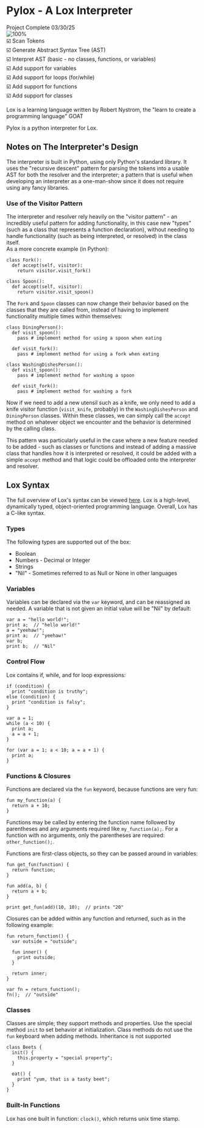# Pylox - A Lox Interpreter
Project Complete 03/30/25 <br/>
![100%](https://progress-bar.xyz/100?title=Progress) <br/>
:ballot_box_with_check: Scan Tokens <br/>
:ballot_box_with_check: Generate Abstract Syntax Tree (AST) <br/>
:ballot_box_with_check: Interpret AST (basic - no classes, functions, or variables) <br/>
:ballot_box_with_check: Add support for variables <br/>
:ballot_box_with_check: Add support for loops (for/while) <br/>
:ballot_box_with_check: Add support for functions <br/>
:ballot_box_with_check: Add support for classes <br/>

Lox is a learning language written by Robert Nystrom, the "learn to create a programming language" GOAT<br/>

Pylox is a python interpreter for Lox.

## Notes on The Interpreter's Design
The interpreter is built in Python, using only Python's standard library.  It uses the "recursive descent" pattern for parsing the tokens into a usable AST for both the resolver and the interpreter; a pattern that is useful when developing an interpreter as a one-man-show since it does not require using any fancy libraries.

### Use of the Visitor Pattern
The interpreter and resolver rely heavily on the "visitor pattern" - an incredibly useful pattern for adding functionality, in this case new "types" (such as a class that represents a function declaration), without needing to handle functionality (such as being interpreted, or resolved) in the class itself. <br/>
As a more concrete example (in Python):

```
class Fork():
  def accept(self, visitor):
    return visitor.visit_fork()

class Spoon():
  def accept(self, visitor):
    return visitor.visit_spoon()
```

The `Fork` and `Spoon` classes can now change their behavior based on the classes that they are called from, instead of having to implement functionality multiple times within themselves:

```
class DiningPerson():
  def visit_spoon():
    pass # implement method for using a spoon when eating

  def visit_fork():
    pass # implement method for using a fork when eating

class WashingDishesPerson():
  def visit_spoon():
    pass # implement method for washing a spoon

  def visit_fork():
    pass # implement method for washing a fork
```
Now if we need to add a new utensil such as a knife, we only need to add a knife visitor function (`visit_knife`, probably) in the `WashingDishesPerson` and `DiningPerson` classes.  Within these classes, we can simply call the `accept` method on whatever object we encounter and the behavior is determined by the calling class.<br/>

This pattern was particularly useful in the case where a new feature needed to be added - such as classes or functions and instead of adding a massive class that handles how it is interpreted or resolved, it could be added with a simple `accept` method and that logic could be offloaded onto the interpreter and resolver.<br/>

## Lox Syntax
The full overview of Lox's syntax can be viewed [here](https://craftinginterpreters.com/the-lox-language.html).
Lox is a high-level, dynamically typed, object-oriented programming language.  Overall, Lox has a C-like syntax.

### Types
The following types are supported out of the box: <br/>
<ul>
  <li>Boolean</li>
  <li>Numbers - Decimal or Integer</li>
  <li>Strings</li>
  <li>"Nil" - Sometimes referred to as Null or None in other languages</li>
</ul>

### Variables
Variables can be declared via the `var` keyword, and can be reassigned as needed.  A variable that is not given an initial value will be "Nil" by default:
```
var a = "hello world!";
print a;  // "hello world!"
a = "yeehaw!";
print a;  // "yeehaw!"
var b;
print b;  // "Nil"
```

### Control Flow
Lox contains if, while, and for loop expressions:

```
if (condition) {
  print "condition is truthy";
else (condition) {
  print "condition is falsy";
}

var a = 1;
while (a < 10) {
  print a;
  a = a + 1;
}

for (var a = 1; a < 10; a = a + 1) {
  print a;
}
```

### Functions & Closures
Functions are declared via the `fun` keyword, because functions are very fun:
```
fun my_function(a) {
  return a + 10;
}
```
Functions may be called by entering the function name followed by parentheses and any arguments required like `my_function(a);`.  For a function with no arguments, only the parentheses are required: `other_function();`. <br/>

Functions are first-class objects, so they can be passed around in variables:
```
fun get_fun(function) {
  return function;
}

fun add(a, b) {
  return a + b;
}

print get_fun(add)(10, 10);  // prints "20"
```

Closures can be added within any function and returned, such as in the following example:
```
fun return_function() {
  var outside = "outside";

  fun inner() {
    print outside;
  }

  return inner;
}

var fn = return_function();
fn();  // "outside"
```

### Classes
Classes are simple; they support methods and properties.  Use the special method `init` to set behavior at initialization. Class methods do not use the `fun` keyboard when adding methods.  Inheritance is not supported

```
class Beets {
  init() {
    this.property = "special property";
  }

  eat() {
    print "yum, that is a tasty beet";
  }
}
```

### Built-In Functions
Lox has one built in function: `clock()`, which returns unix time stamp.


